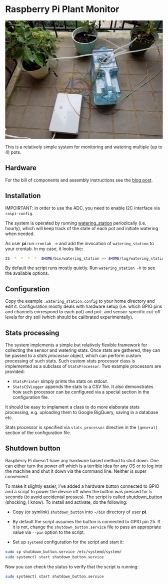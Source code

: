 # Raspberry Pi Plant Monitor

<div style="text-align:center">
<img src="https://github.com/abelikoff/pi-plant-monitor/raw/master/misc/installed.jpg" width="640">
</div>

This is a relatively simple system for monitoring and watering
multiple (up to 4) pots.


## Hardware

For the bill of components and assembly instructions see the
[blog post](http://belikoff.net/using-raspberry-pi-to-water-plants).


## Installation

IMPOIRTANT: in order to use the ADC, you need to enable I2C interface
via `raspi-config`.

The system is operated by running
[watering_station](https://github.com/abelikoff/pi-plant-monitor/raw/master/watering_station)
periodically (i.e. hourly), which will keep track of the state of each
pot and initiate watering when needed.

As user **pi** run `crontab -e` and add the invocation of
`watering_station` to your crontab. In my case, it looks like:

```bash
25  *  *  *  *  $HOME/bin/watering_station >> $HOME/log/watering_station.log 2>&1
```

By default the script runs mostly quietly. Run `watering_station -h`
to see the available options.


## Configuration

Copy the example `.watering_station.config` to your home directory and
edit it. Configuration mostly deals with hardware setup (i.e. which
GPIO pins and channels correspond to each pot) and pot- and
sensor-specific cut-off levels for dry soil (which should be
calibrated experimentally).


## Stats processing

The system implements a simple but relatively flexible framework for
collecting the sensor and watering stats. Once stats are gathered,
they can be passed to a _stats processor_ object, which can perform
custom processing of such stats. Such custom stats processor class is
implemented as a subclass of `StatsProcessor`. Two example processors
are provided:

* `StatsPrinter` simply prints the stats on _stdout_.
* `StatsCSVLogger` appends the stats to a CSV file. It also
  demonstrates how such processor can be configured via a special
  section in the configuration file.

It should be easy to implement a class to do more elaborate stats
processing, e.g. uploading them to Google BigQuery, saving in a
database etc.

Stats processor is specified via `stats_processor` directive in the
`[general]` section of the configuration file.


## Shutdown button

Raspberry Pi doesn't have any hardware based method to shut down. One
can either turn the power off which is a terrible idea for any OS or
to log into the machine and shut it down via the command line. Neither
is super convenient.

To make it slightly easier, I've added a hardware button connected to
GPIO and a script to power the device off when the button was pressed
for 5 seconds (to avoid accidental presses). The script is called
[shutdown_button](https://github.com/abelikoff/pi-plant-monitor/raw/master/shutdown_button)
(shocking, I know). To install and activate, do the following:

* Copy (or symlink) `shutdown_button` into `~/bin` directory of user
  **pi**.

* By default the script assumes the button is connected to GPIO pin 25.
If it is not, change the `shutdown_button.service` file to pass an
appropriate value via `--pin` option to the script.

* Set up `systemd` configuration for the script and start it:

```bash
sudo cp shutdown_button.service /etc/systemd/system/
sudo systemctl start shutdown_button.service
```

Now you can check the status to verify that the script is running:

```bash
sudo systemctl start shutdown_button.service
```
